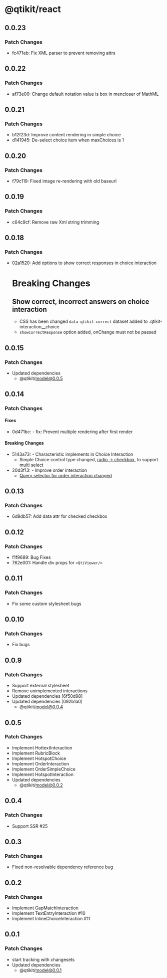 # @qtikit/react

## 0.0.23

### Patch Changes

- fc471eb: Fix XML parser to prevent removing attrs

## 0.0.22

### Patch Changes

- af73e00: Change default notation value is box in mencloser of MathML

## 0.0.21

### Patch Changes

- b12f23d: Improve content rendering in simple choice
- d141945: De-select choice item when maxChoices is 1

## 0.0.20

### Patch Changes

- f79c119: Fixed image re-rendering with old baseurl

## 0.0.19

### Patch Changes

- c64c9cf: Remove raw Xml string trimming

## 0.0.18

### Patch Changes

- 02a1520: Add options to show correct responses in choice interaction

  # Breaking Changes

  ## Show correct, incorrect answers on choice interaction

  - CSS has been changed `data-qtikit-correct` dataset added to .qtikit-interaction\_\_choice
  - `showCorrectResponse` option added, onChange must not be passed

## 0.0.15

### Patch Changes

- Updated dependencies
  - @qtikit/model@0.0.5

## 0.0.14

### Patch Changes

#### Fixes

- 0d471bc: - fix: Prevent multiple rendering after first render

#### Breaking Changes

- 5143a73: - Characteristic implements in Choice Interaction
  - Simple Choice control type changed, [radio -> checkbox](https://github.com/riiid/qtikit/commit/5143a732a9ea07fd2d2334b614f6a413ab4215fa#diff-4f876bf01afd270e32dc037505a41a7e3362efd3b8d49365d8ed23704bb75207L35), to support multi select
- 20d3f13: - Improve order interaction
  - [Query selector for order interaction changed](https://github.com/riiid/qtikit/commit/20d3f1340d61bd328b796585a67fba6e34b0ea63#diff-4f876bf01afd270e32dc037505a41a7e3362efd3b8d49365d8ed23704bb75207R1)

## 0.0.13

### Patch Changes

- 6d9db57: Add data attr for checked checkbox

## 0.0.12

### Patch Changes

- f1f9689: Bug Fixes
- 762e001: Handle div props for `<QtiViewer/>`

## 0.0.11

### Patch Changes

- Fix some custom stylesheet bugs

## 0.0.10

### Patch Changes

- Fix bugs

## 0.0.9

### Patch Changes

- Support external stylesheet
- Remove unimplemented interactions
- Updated dependencies [6f50d98]
- Updated dependencies [092b1a0]
  - @qtikit/model@0.0.4

## 0.0.5

### Patch Changes

- Implement HottextInteraction
- Implement RubricBlock
- Implement HotspotChoice
- Implement OrderInteraction
- Implement OrderSimpleChoice
- Implement HotspotInteraction
- Updated dependencies
  - @qtikit/model@0.0.2

## 0.0.4

### Patch Changes

- Support SSR #25

## 0.0.3

### Patch Changes

- Fixed non-resolvable dependency reference bug

## 0.0.2

### Patch Changes

- Implement GapMatchInteraction
- Implement TextEntryInteraction #10
- Implement InlineChoiceInteraction #11

## 0.0.1

### Patch Changes

- start tracking with changesets
- Updated dependencies
  - @qtikit/model@0.0.1
